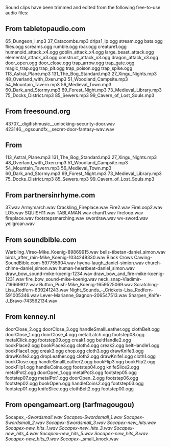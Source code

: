 Sound clips have been trimmed and edited from the following free-to-use audio files:

## From tabletopaudio.com

65_Dungeon_I.mp3
37_Catacombs.mp3
drips1_lp.ogg
stream.ogg
bats.ogg
flies.ogg
screams.ogg
rumble.ogg
roar.ogg
creature1.ogg
humanoid_attack_x4.ogg
goblin_attack_x4.ogg
large_beast_attack.ogg
elemental_attack_x3.ogg
construct_attack_x3.ogg
dragon_attack_x3.ogg
door_open.ogg
door_close.ogg
trap_arrow.ogg
trap_gate.ogg
magic_trap.ogg
trap_pit.ogg
trap_poison.ogg
trap_spike.ogg
113_Astral_Plane.mp3
131_The_Bog_Standard.mp3
27_Xingu_Nights.mp3
48_Overland_with_Oxen.mp3
51_Woodland_Campsite.mp3
54_Mountain_Tavern.mp3
56_Medieval_Town.mp3
60_Dark_and_Stormy.mp3
69_Forest_Night.mp3
73_Medieval_Library.mp3
75_Docks_District.mp3
85_Sewers.mp3
99_Cavern_of_Lost_Souls.mp3


## From freesound.org

43707__digifishmusic__unlocking-security-door.wav
423146__ogsoundfx__secret-door-fantasy-wav.wav

## From 

113_Astral_Plane.mp3
131_The_Bog_Standard.mp3
27_Xingu_Nights.mp3
48_Overland_with_Oxen.mp3
51_Woodland_Campsite.mp3
54_Mountain_Tavern.mp3
56_Medieval_Town.mp3
60_Dark_and_Stormy.mp3
69_Forest_Night.mp3
73_Medieval_Library.mp3
75_Docks_District.mp3
85_Sewers.mp3
99_Cavern_of_Lost_Souls.mp3


## From partnersinrhyme.com

37.wav
Armymarch.wav
Crackling_Fireplace.wav
Fire2.wav
FireLoop2.wav
LO5.wav
SQUISH11.wav
TABLAMAN.wav
chant1.wav
fireloop.wav
fireplace.wav
footstepsmarching.wav
swordraw.wav
wv-sword.wav
yellgroan.wav


## From soundbible.com

Warbling_Vireo-Mike_Koenig-89869915.wav
bells-tibetan-daniel_simon.wav
birds_after_rain-Mike_Koenig-1034248330.wav
Black Crows Cawing-SoundBible.com-597755904.wav
hyena-laugh_daniel-simion.wav
church-chime-daniel_simon.wav
human-heartbeat-daniel_simon.wav
draw_bow_sound-mike-koenig-1234.wav
draw_bow_and_fire-mike-koenig-1231.wav
fire_bow_sound-mike-koenig.wav
neck_snap-Vladimir-719669812.wav
Button_Push-Mike_Koenig-1659525069.wav
Scratching-Lisa_Redfern-839241243.wav
Night_Sounds_-_Crickets-Lisa_Redfern-591005346.wav
Lever-Marianne_Gagnon-206547513.wav
Sharpen_Knife-J_Bravo-743562134.wav


## From kenney.nl

doorClose_2.ogg
doorClose_3.ogg
handleSmallLeather.ogg
clothBelt.ogg
doorClose_1.ogg
doorClose_4.ogg
metalLatch.ogg
footstep08.ogg
metalClick.ogg
footstep09.ogg
creak1.ogg
beltHandle2.ogg
bookPlace2.ogg
bookPlace3.ogg
cloth4.ogg
creak2.ogg
beltHandle1.ogg
bookPlace1.ogg
creak3.ogg
chop.ogg
cloth3.ogg
drawKnife3.ogg
drawKnife2.ogg
dropLeather.ogg
cloth2.ogg
drawKnife1.ogg
cloth1.ogg
bookClose.ogg
handleSmallLeather2.ogg
bookFlip3.ogg
bookFlip2.ogg
bookFlip1.ogg
handleCoins.ogg
footstep04.ogg
knifeSlice2.ogg
metalPot2.ogg
doorOpen_1.ogg
metalPot3.ogg
footstep05.ogg
footstep07.ogg
metalPot1.ogg
doorOpen_2.ogg
footstep06.ogg
footstep02.ogg
bookOpen.ogg
handleCoins2.ogg
footstep03.ogg
footstep01.ogg
knifeSlice.ogg
clothBelt2.ogg
footstep00.ogg


## From opengameart.org (tarfmagougou)

Socapex_-_Swordsmall.wav
Socapex_-_Swordsmall_1.wav
Socapex_-_Swordsmall_2.wav
Socapex_-_Swordsmall_3.wav
Socapex_-_new_hits.wav
Socapex_-_new_hits_1.wav
Socapex_-_new_hits_3.wav
Socapex_-_new_hits_4.wav
Socapex_-_new_hits_5.wav
Socapex_-_new_hits_8.wav
Socapex_-_new_hits_9.wav
Socapex_-_small_knock.wav
